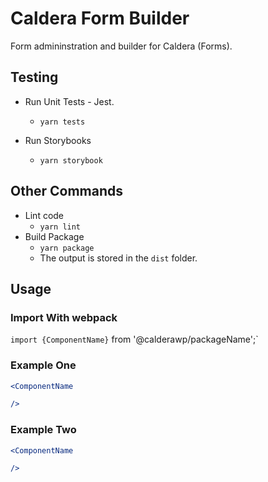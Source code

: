 # Caldera Form Builder

Form admininstration and builder for Caldera (Forms).

## Testing

* Run Unit Tests - Jest.
    - `yarn tests`

* Run Storybooks
    - `yarn storybook`

## Other Commands
* Lint code
    - `yarn lint`
* Build Package
    - `yarn package`
    - The output is stored in the `dist` folder.
    
    
## Usage

### Import With webpack
   `import {ComponentName}` from '@calderawp/packageName';`
   
   ### Example One
   ```jsx
   <ComponentName 
   
   />
   
   ```
   
   ### Example Two
   ```jsx
   <ComponentName 
   
   />
   
   ```

